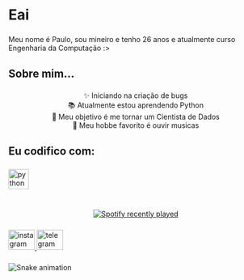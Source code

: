 <h1 align="left">Eai</h1>

###

<p align="left">Meu nome é Paulo, sou mineiro e tenho 26 anos e atualmente curso Engenharia da Computação :></p>

###

<h2 align="left">Sobre mim...</h2>

###

<p align="center">✨ Iniciando na criação de bugs<br>📚 Atualmente estou aprendendo Python<br>🎯 Meu objetivo é me tornar um Cientista de Dados<br>🎲 Meu hobbe favorito é ouvir musicas</p>

###

<h2 align="left">Eu codifico com:</h2>

###

<div align="left">
  <img src="https://cdn.jsdelivr.net/gh/devicons/devicon/icons/python/python-original.svg" height="40" alt="python logo"  />
</div>

###

<br clear="both">

<div align="center">
  <a href="https://open.spotify.com/user/graecus_">
    <img src="https://spotify-recently-played-readme.vercel.app/api?user=graecus_&count=5&unique=true" alt="Spotify recently played"  />
  </a>
</div>

###

<div align="left">
  <a href="https://www.instagram.com/afz_pqp/" target="_blank">
    <img src="https://raw.githubusercontent.com/maurodesouza/profile-readme-generator/master/src/assets/icons/social/instagram/default.svg" width="52" height="40" alt="instagram logo"  />
  </a>
  <a href="t.me/paulomelo0808" target="_blank">
    <img src="https://raw.githubusercontent.com/maurodesouza/profile-readme-generator/master/src/assets/icons/social/telegram/default.svg" width="52" height="40" alt="telegram logo"  />
  </a>
</div>

###

<img src="https://raw.githubusercontent.com/paulomelo0808/paulomelo0808/output/snake.svg" alt="Snake animation" />

###
